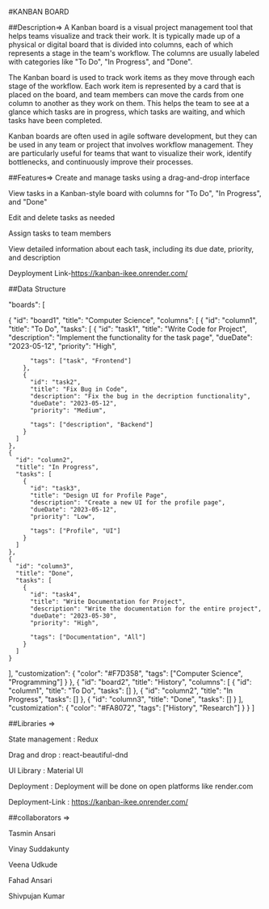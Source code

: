 #KANBAN BOARD

##Description=> A Kanban board is a visual project management tool that helps teams visualize and track their work. It is typically made up of a physical or digital board that is divided into columns, each of which represents a stage in the team's workflow. The columns are usually labeled with categories like "To Do", "In Progress", and "Done".

The Kanban board is used to track work items as they move through each stage of the workflow. Each work item is represented by a card that is placed on the board, and team members can move the cards from one column to another as they work on them. This helps the team to see at a glance which tasks are in progress, which tasks are waiting, and which tasks have been completed.

Kanban boards are often used in agile software development, but they can be used in any team or project that involves workflow management. They are particularly useful for teams that want to visualize their work, identify bottlenecks, and continuously improve their processes.

##Features=> Create and manage tasks using a drag-and-drop interface

View tasks in a Kanban-style board with columns for "To Do", "In Progress", and "Done"

Edit and delete tasks as needed

Assign tasks to team members

View detailed information about each task, including its due date, priority, and description

Deyployment Link-https://kanban-ikee.onrender.com/

##Data Structure

"boards": [

{
"id": "board1",
"title": "Computer Science",
"columns": [
{
"id": "column1",
"title": "To Do",
"tasks": [
{
"id": "task1",
"title": "Write Code for Project",
"description": "Implement the functionality for the task page",
"dueDate": "2023-05-12",
"priority": "High",

          "tags": ["task", "Frontend"]
        },
        {
          "id": "task2",
          "title": "Fix Bug in Code",
          "description": "Fix the bug in the decription functionality",
          "dueDate": "2023-05-12",
          "priority": "Medium",

          "tags": ["description", "Backend"]
        }
      ]
    },
    {
      "id": "column2",
      "title": "In Progress",
      "tasks": [
        {
          "id": "task3",
          "title": "Design UI for Profile Page",
          "description": "Create a new UI for the profile page",
          "dueDate": "2023-05-12",
          "priority": "Low",

          "tags": ["Profile", "UI"]
        }
      ]
    },
    {
      "id": "column3",
      "title": "Done",
      "tasks": [
        {
          "id": "task4",
          "title": "Write Documentation for Project",
          "description": "Write the documentation for the entire project",
          "dueDate": "2023-05-30",
          "priority": "High",

          "tags": ["Documentation", "All"]
        }
      ]
    }

],
"customization": {
"color": "#F7D358",
"tags": ["Computer Science", "Programming"]
}
},
{
"id": "board2",
"title": "History",
"columns": [
{
"id": "column1",
"title": "To Do",
"tasks": []
},
{
"id": "column2",
"title": "In Progress",
"tasks": []
},
{
"id": "column3",
"title": "Done",
"tasks": []
}
],
"customization": {
"color": "#FA8072",
"tags": ["History", "Research"]
}
}
]

##Libraries =>

State management : Redux

Drag and drop : react-beautiful-dnd

UI Library : Material UI

Deployment : Deployment will be done on open platforms like render.com

Deployment-Link : https://kanban-ikee.onrender.com/

##collaborators =>

Tasmin Ansari

Vinay Suddakunty

Veena Udkude

Fahad Ansari

Shivpujan Kumar
